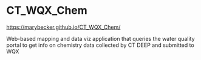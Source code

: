 # CT_WQX_Chem

https://marybecker.github.io/CT_WQX_Chem/

Web-based mapping and data viz application that queries the water quality portal to get info on chemistry data collected by CT DEEP and submitted to WQX
